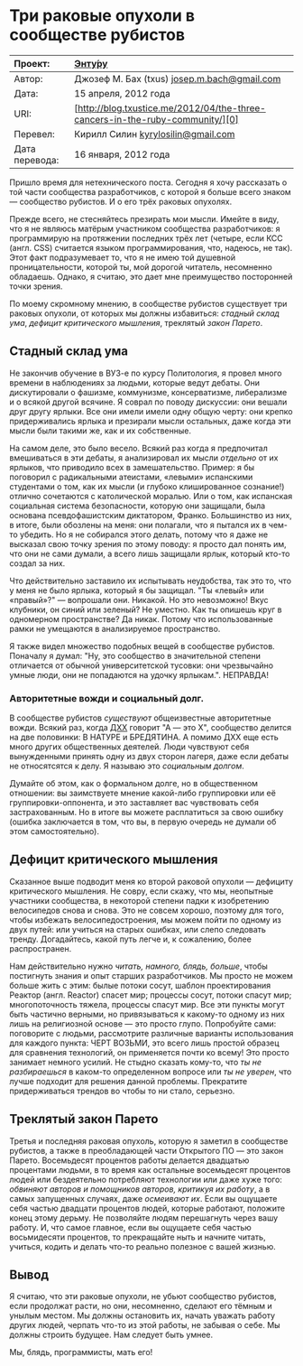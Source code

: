 Три раковые опухоли в сообществе рубистов
=========================================

| Проект:        | [Энту́ру](https://www.github.com/kyrylo/entooru/)
|:---------------|:-----------------------------------------------------------------------------
| Автор:         | Джозеф М. Бах (txus) <josep.m.bach@gmail.com>
| Дата:          | 15 апреля, 2012 года
| URI:           | [http://blog.txustice.me/2012/04/the-three-cancers-in-the-ruby-community/][0]
| Перевел:       | Кирилл Силин <kyrylosilin@gmail.com>
| Дата перевода: | 16 января, 2012 года


Пришло время для нетехнического поста. Сегодня я хочу рассказать о той части
сообщества разработчиков, с которой я больше всего знаком — сообщество рубистов.
И о его трёх раковых опухолях.

Прежде всего, не стесняйтесь презирать мои мысли. Имейте в виду, что я не
являюсь матёрым участником сообщества разработчиков: я программирую на
протяжении последних трёх лет (четыре, если КСС (англ. CSS) считается языком
программирования, что, надеюсь, не так). Этот факт подразумевает то, что я не
имею той душевной проницательности, которой ты, мой дорогой читатель,
несомненно обладаешь. Однако, я считаю, это дает мне преимущество посторонней
точки зрения.

По моему скромному мнению, в сообществе рубистов существует три раковых опухоли,
от которых мы должны избавиться: _стадный склад ума_, _дефицит критического
мышления_, треклятый _закон Парето_.

Стадный склад ума
-----------------

Не закончив обучение в ВУЗ-е по курсу Политология, я провел много времени в
наблюдениях за людьми, которые ведут дебаты. Они дискутировали о фашизме,
коммунизме, консерватизме, либерализме и о всякой другой всячинe. Я соврал по
поводу дискуссии: они вешали друг другу ярлыки. Все они имели имели одну общую
черту: они крепко придерживались ярлыка и презирали мысли остальных, даже когда
эти мысли были такими же, как и их собственные.

На самом деле, это было весело. Всякий раз когда я предпочитал вмешиваться в эти
дебаты, я анализировал их мысли _отдельно_ от их ярлыков, что приводило всех в
замешательство. Пример: я бы поговорил с радикальными атеистами, «левыми»
испанскими студентами о том, как их мысли (и глубоко клишированное сознание!)
отлично сочетаются с католической моралью. Или о том, как испанская социальная
система безопасности, которую они защищали, была основана псевдофашистским
диктатором, Франко. Большинство из них, в итоге, были обозлены на меня: они
полагали, что я пытался их в чем-то убедить. Но я не собирался этого делать,
потому что я даже не выcказал свою точку зрения по этому поводу: я просто дал
понять им, что они не сами думали, а всего лишь защищали ярлык, который кто-то
создал за них.

Что действительно заставило их испытывать неудобcтва, так это то, что у меня не
было ярлыка, который я бы защищал. "Ты «левый» или «правый»?" — вопрошали они.
Никакой. Но это невозможно! Вкус клубники, он синий или зеленый? Не уместно. Как
ты опишешь круг в одномерном пространстве? Да никак. Потому что использованные
рамки не умещаются в анализируемое пространство.

Я также видел множество подобных вещей в сообществе рубистов. Поначалу я думал:
"Ну, это сообщество в значительной степени отличается от обычной университетской
тусовки: они чрезвычайно умные люди, они не попадаются на удочку ярлыкам.".
НЕПРАВДА!

### Авторитетные вожди и социальный долг.

В сообществе рубистов _существуют_ общеизвестные авторитетные вожди. Всякий раз,
когда [ДХХ][1] говорит "А — это Х", сообщество делится на две половинки: В НАТУРЕ и
БРЕДЯТИНА. А помимо ДХХ еще есть много других общественных деятелей. Люди
чувствуют себя вынужденными принять одну из двух сторон лагеря, даже если дебаты
не относятсятся к делу. Я называю это _социальным долгом_.

Думайте об этом, как о формальном долге, но в общественном отношении: вы
заимствуете мнение какой-либо группировки или её группировки-оппонента, и это
заставляет вас чувствовать себя застрахованным. Но в итоге вы можете
расплатиться за свою ошибку (ошибка заключается в том, что вы, в первую очередь
не думали об этом самостоятельно).

Дефицит критического мышления
-----------------------------

Сказанное выше подводит меня ко второй раковой опухоли — дефициту критического
мышления. Не совру, если скажу, что мы, неопытные участники сообщества,
в некоторой степени падки к изобретению велосипедов снова и снова. Это не совсем
хорошо, поэтому для того, чтобы избежать велосипедостроения, мы можем пойти по
одному из двух путей: или учиться на старых ошибках, или слепо следовать тренду.
Догадайтесь, какой путь легче и, к сожалению, более распространен.

Нам действительно нужно _читать, намного, блядь, больше_, чтобы постигнуть знания
и опыт старших разработчиков. Мы просто не можем больше жить с этим: былые
потоки сосут, шаблон проектирования Реактор (англ. Reactor) спасет мир;
процессы сосут, потоки спасут мир; многопоточность тяжела, процессы спасут
мир. Все эти пункты могут быть частично верными, но привязываться к какому-то
одному из них лишь на религиозной основе — это просто глупо. Попробуйте сами:
поговорите с людьми, рассмотрите различные варианты использования для каждого
пункта: ЧЕРТ ВОЗЬМИ, это всего лишь простой образец для сравнения технологий, он
применяется почти ко всему! Это просто занимает немного усилий. Не стыдно
сказать кому-то, что _ты не разбираешься_ в каком-то определенном вопросе или _ты
не уверен_, что лучше подходит для решения данной проблемы. Прекратите
придерживаться трендов во чтобы то ни стало, серьезно.

Треклятый закон Парето
----------------------

Третья и последняя раковая опухоль, которую я заметил в сообществе рубистов, а
также в преобладающей части Открытого ПО — это закон Парето. Восемьдесят
процентов работы делается двадцатью процентами людьми, в то время как остальные
восемьдесят процентов людей или бездеятельно потребляют технологии или даже
хуже того: _обвиняют авторов и помощников авторов, критикуя их работу_, а в самых
запущенных случаях, даже _осмеивают их_. Если вы ощущаете себя частью двадцати
процентов людей, которые работают, положите конец этому дерьму. Не позволяйте
людям перешагнуть через вашу работу. И, что самое главное, если вы ощущаете
себя частью восьмидесяти процентов, то прекращайте ныть и начните читать,
учиться, кодить и делать что-то реально полезное с вашей жизнью.

Вывод
-----

Я считаю, что эти раковые опухоли, не убьют сообщество рубистов, если продолжат
расти, но они, несомненно, сделают его тёмным и унылым местом. Мы должны
остановить их, начать уважать работу других людей, черпать что-то из этой
работы, не забывая о себе. Мы должны строить будущее. Нам следует быть умнее.

Мы, блядь, программисты, мать его!

[0]: http://blog.txustice.me/2012/04/the-three-cancers-in-the-ruby-community/
[1]: https://twitter.com/dhh/

